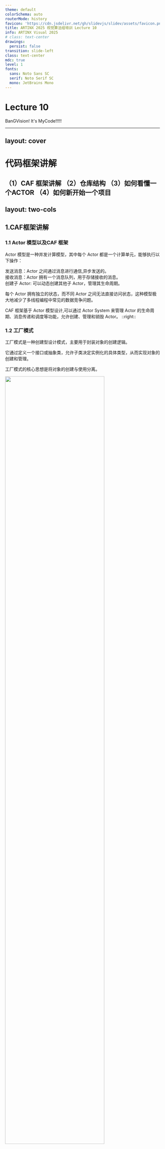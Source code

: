 ```yaml
---
theme: default
colorSchema: auto
routerMode: history
favicon: 'https://cdn.jsdelivr.net/gh/slidevjs/slidev/assets/favicon.png'
title: ARTINX 2025 视觉算法组培训 Lecture 10
info: ARTINX Visual 2025
# class: text-center
drawings:
  persist: false
transition: slide-left
class: text-center
mdc: true
level: 1
fonts:
  sans: Noto Sans SC
  serif: Noto Serif SC
  mono: JetBrains Mono
---
```


# Lecture 10
BanGVision! It's MyCode!!!!!

---
layout: cover
---

# 代码框架讲解
（1）CAF 框架讲解
（2）仓库结构
（3）如何看懂一个ACTOR
（4）如何新开始一个项目
---
layout: two-cols
---

## 1.CAF框架讲解
### 1.1 Actor 模型以及CAF 框架
Actor 模型是一种并发计算模型，其中每个 Actor 都是一个计算单元，能够执行以下操作：

发送消息：Actor 之间通过消息进行通信,异步发送的。\
接收消息：Actor 拥有一个消息队列，用于存储接收的消息。\
创建子 Actor: 可以动态创建其他子 Actor，管理其生命周期。

每个 Actor 拥有独立的状态，而不同 Actor 之间无法直接访问状态，这种模型极大地减少了多线程编程中常见的数据竞争问题。

CAF 框架基于 Actor 模型设计,可以通过 Actor System 来管理 Actor 的生命周期、消息传递和调度等功能，允许创建、管理和销毁 Actor。
::right::
### 1.2 工厂模式
工厂模式是一种创建型设计模式，主要用于封装对象的创建逻辑。

它通过定义一个接口或抽象类，允许子类决定实例化的具体类型，从而实现对象的创建和管理。

工厂模式的核心思想是将对象的创建与使用分离。

<img src="./img/factory-method.png" width="80%">

---
layout: two-cols
---
## 1.CAF框架讲解

### 1.3 守护进程（Daemon）: 

(/src/Daemon.cpp)

Daemon 仅在主进程中创建的 Actor 中守护，保证 Actor 的生命周期与主进程一致，适用于需要持续运行的服务进程。

Daemon 是主进程内的一个特殊 Actor，它会在主进程退出时自动停止。
它通过主线程的事件循环来保持活跃，并避免了孤立 Actor 在主进程关闭后继续运行的风险。

长期运行的后台服务：如日志收集器、资源监控器。

必须依赖主进程生命周期的功能模块：如数据库连接池管理器。
::right::
### 1.4 程序工作流程 
(/include/Hub.hpp src/HubMain.cpp deploy_config)

- CAF框架读取caf-application.conf初始化并进入caf_main
- caf_main根据argv[1]读取conf文件并解析
- 根据配置文件通过工厂模式初始化各actor，并将actor的地址收集到map里用于通讯
- actor初始化完毕，main广播start_atom
- 主进程睡眠，等待terminateSystem被调用（仅测试结束时被调用）或因为异常退出
---
layout: two-cols
---
## 2.仓库结构
### 2.1 outline
```shell
.
|-- bringup_templates 自启动/自动部署脚本
|-- config_templates actor使用示例
|-- data 数据
    |-- camera_calibration 相机标定结果
    |-- weights 神经网络/SVM 权重文件
|-- deploy_config 机器人部署配置
|-- docs 次级文档
|-- include 头文件
|-- pages 可视化网页文件
|-- scripts 脚本
|-- src 源代码
|-- tests 单元测试文件
|-- .clang-format C/C++格式化配置文件
|-- .clang-tidy linter config
|-- .gitattributes
|-- .gitignore
|-- .gitlab-ci.yml GitLab CI配置文件
|-- CMakeLists.txt CMake根目录配置文件
|-- CMakeSettings.json Visual Studio 2019 CMake配置文件
|-- Folder.DotSettings Resharper++ Lint配置文件
|-- README.md 本文件
```
::right::
### 2.2 some about CMakeLists.txt
(1) src

(2) root 
---
layout: two-cols
---

## 3.如何看懂一个ACTOR
(ArmorDetector.cpp为例)
### 3.1 Actor 信息发送
在 CAF 中，消息传递是通过 sendAll 函数来实现异步传递以及高效并发。
sendAll 的第一个参数必须为 atom 类型，用于标识消息类型。

atom 是一种在 `DataDesc.hpp` 文件中定义的特殊数据类型，用于标识不同消息的类型。
#### 自定义参数传递：
在 sendAll 函数的第一个 atom 参数后，可以自定义任意数量的参数，用于传递消息的内容。
::right::
#### 大结构体传递：
对于大型数据结构，建议通过 BlackBoard 系统进行传递,以减少消息传输的负担。

BlackBoard 系统中使用 get 和 updateSync 等函数来读取或更新数据。

updateSync 函数的第二个参数需设置为 Identifier，用于标识数据的类型，通常是数据结构类型的 hashcode 值。

#### atom 类型的注册：
所有输出的 atom 类型必须在 HubHelper 类的模板参数中进行注册,具体可见`DataDesc.hpp`。
---
layout: two-cols
---
## 3.如何看懂一个ACTOR

### 3.2 Actor 初始化
Actor 的初始化过程决定了每个 Actor 的生命周期和状态的设定。
所有 Actor 初始化完成后会收到一条 start_atom 消息。通过这条消息，开发者可以确保 Actor 已就绪，且可以正常发送消息。

- start_atom 消息：初始化后的第一个消息为 start_atom,可以确保 Actor 已经启动，可以安全地进行消息发送。
- mConfig 设置: CAF 框架中，所有 Actor 的 Settings 配置保存在 mConfig 中，可以通过 mConfig 读取 Actor 的配置参数。
- Settings 的使用: Settings 用于配置 Actor 的初始参数，如网络设置、数据类型和传输协议等，可以在 actor_system_config 中进行配置。

::right::
### 3.3 Acotr分类
CAF 支持多种的 Actor 类型，代码框架中用到的主要两种：event_based_actor 和 blocking_actor。
其余的actor类型参考: https://actor-framework.readthedocs.io/en/stable/core/Actors.html

#### event_based_actor:
event_based_actor 是基于事件的 Actor 类型，使用 make_behavior 函数来处理消息。
在 make_behavior 中，定义了该 Actor 所需处理的消息模式和对应的响应动作，通常使用 caf::behavior 和消息匹配的方式实现。

#### blocking_actor:
blocking_actor 是基于阻塞模式的 Actor:消息处理通过 act 函数完成。
act 函数使用 receive 函数来同步地处理每个消息，适用于需要严格控制消息顺序的场景。

---
layout: two-cols
---
## 3.如何看懂一个ACTOR
### 3.4 调试输出
CAF 框架提供了多种调试输出方式，调试工具包括 HubLogger 类（caf 中的日志管理类）和不同级别的日志函数，目前的日志输出方式：

watch：输出信息到网页前端，用于实时监控系统状态。

logInfo/logWarning/logError：用于在终端无缓冲输出信息，确保不会受到 Hub 内其他输出的干扰，适合用于调试关键信息。

print：功能未详细记录，可根据实际需求进行调试尝试。
::right::
electricCtrlLog：用于将电控系统的日志输出到文件，通常用于长期保存记录或归档分析。

visualLog：用于将视觉系统的日志输出到文件，适合在视觉处理模块中记录中间处理结果或异常情况。

更多代码细节参考:doc/code_details.md
---
layout: two-cols
---

## 4.如何开始一个新项目
### 4.1 定义你的Actor
确定你所需要的节点Actor,扮演怎样的功能，与其他节点的关系，接受和发送怎样的消息类型atom, 一般根据功能写在/src中的具体的目录下。

**keyPoint**

(1) `inspect` 初始化

CAF 是一个消息驱动的框架，actor 之间通过消息传递进行通信。inspect 函数使自定义类型能够被序列化，以便作为消息内容在不同 actor 之间传递。

(2) 定义你的Actor
继承的事件类型，caf 初始化的基本数据，依赖的atom(协议)
```cpp
class ArmorDetector final
    : public HubHelper<caf::event_based_actor, 
    ArmorDetectorSettings,
    armor_detect_available_atom, image_frame_atom>
```
::right::

(3) 完成构造函数
```cpp
ArmorDetector(caf::actor_config& base, const HubConfig& config, std::string name)
   : HubHelper{ base, config, std::move(name) }, 
   mKey{ generateKey(this) } {
   mNumClassifierPtr = std::make_unique<NumberClassifier>(mConfig.numClassifyModelPath);
}
```
继承了 HubHelper 类，并通过 base, config, name 初始化其基类。

使用 generateKey(this) 为当前对象生成一个唯一标识符 mKey，用于标识或管理 actor 的状态或数据。

创建 NumberClassifier 的实例，加载配置中指定路径的模型（mConfig.numClassifyModelPath）。
---
layout: two-cols
---

## 4.如何开始一个新项目
(3) 构造函数  `make_behavior` function
#### 启动处理
`[](start_atom)`：用于初始化或启动逻辑。

ACTOR_PROTOCOL_CHECK 用于校验消息协议。
#### 接收消息atom
```cpp
[&](image_frame_atom, Identifier key)
```

#### 发送消息atom
```cpp
sendAll(armor_detect_available_atom_v, 
BlackBoard::instance().updateSync(mKey, std::move(res)));
```
::right::
#### 注册HUB
```cpp
HUB_REGISTER_CLASS(ArmorDetector);
```

#### CMakeList.txt
添加到src的CMakeList.txt 的SOURCE 变量中
---
layout: two-cols
---

### 4.2 定义你的atom
atom 定义了消息传递的数据类型，一般写在/include 目录下。

(1) 定义消息类型
一般通过定义struct 来存储需要传递的信息。
```cpp
struct DetectedArmorArray final {
    CameraFrame frame;
    std::vector<Armor> armors;
};
```

(2) 定义协议
```cpp
ACTOR_PROTOCOL_DEFINE(atom_name, parameter_type);
ACTOR_PROTOCOL_DEFINE(armor_detect_available_atom,
TypedIdentifier<DetectedArmorArray>);
```
(3) 添加atom 到 HUB
在/include/DataDesc.hpp 中添加atom

```cpp
CAF_ADD_ATOM(ArtinxHub, armor_detect_available_atom)
```
::right::
### 4.3 更新你的配置文件
在.conf 文件中添加节点信息
---
layout: default
---
## After This

(1) 对于代码框架的结构初步熟悉

(2) 知道如何上手去完成新的功能节点，进行开发

(3) 更多的框架细节未涉及，可以自行查阅理解